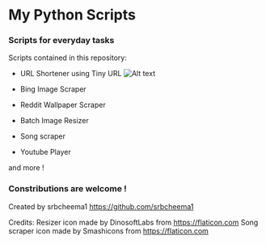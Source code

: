 # My Python Scripts
### Scripts for everyday tasks

Scripts contained in this repository:
- URL Shortener using Tiny URL
![Alt text](../images/tinyurl.png)

- Bing Image Scraper
- Reddit Wallpaper Scraper
- Batch Image Resizer
- Song scraper
- Youtube Player

and more !

### Constributions are welcome !

Created by srbcheema1
https://github.com/srbcheema1

Credits:
Resizer icon made by DinosoftLabs from https://flaticon.com
Song scraper icon made by Smashicons from https://flaticon.com
